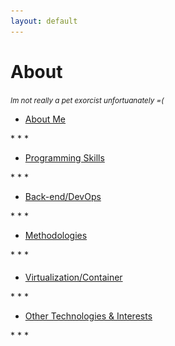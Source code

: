 ```yaml
---
layout: default
---
```


# About
<small><i>Im not really a pet exorcist unfortuanately =(</i></small>


<ul uk-accordion="" class="uk-accordion">
          <li class="">
            <a class="uk-accordion-title code" href="#">About Me</a>
            <div class="uk-accordion-content" aria-hidden="true" hidden="">
            <img src="assets\images\img\iphone-phone-watch-wood-table-desk-pen-glasses.jpg" alt="I dont own any of these things" />
              <p>My name is Nicholas and I'm an ex-sysadmin that studied law who is trapped in a cyber spaghetti western as a software dev.</p>
            </div>
          </li>
</ul>
* * *

<ul uk-accordion="" class="uk-accordion">
          <li class="">
            <a class="uk-accordion-title code" href="#">Programming Skills</a>
            <div class="uk-accordion-content" aria-hidden="true" hidden="">
              
<img src="assets\images\img\picography-closeup-code-screen-small-768x512.jpg" alt="I didnt write any of this code in the picture" />
<div class="igFrameBar">
  <div class="igData igData1"></div>
  <div class="igData igData2"></div>
  <div class="igData igData3"></div>
  <div class="igData igData4"></div>
  <div class="igData igData5"></div>
  <div class="igData igData6"></div>
  <div class="igData igData7"></div>
  <div class="igData igData8"></div>
  <div class="igData igData9"></div>

</div>
I also have a very strong fundamental background so I can pick things up purty quick. <i>I mean look at this website?</i>
<div style="text-align: center;"><small><i>The above graph has absolutely no accurate credibility and is for visual purposes</i></small></div>
            </div>
          </li>
</ul>
* * *

<ul uk-accordion="" class="uk-accordion">
          <li class="">
            <a class="uk-accordion-title code" href="#">Back-end/DevOps</a>
            <div class="uk-accordion-content" aria-hidden="true" hidden="">
            <img src="assets\images\img\picography-code-javascript-editor-small-768x512.jpg" alt="I dont own any of these things" />
              <p>Development, integration, deployment,
and use of:</p>

<ol>
  <li> REST APIs</li>
  <li> Microservices </li>
  <li> Git </li>  
  <li> Make</li>
   <li> Atlassian Suite</li>
  <li> GitLab </li>
  <li> Git </li> 
   <li> SQL</li>
  <li> JSON </li>
  <li> YAML </li> 
   <li> Ansible</li>
  <li> Cron </li>
  <li> Systemd </li>
</ol>

            </div>
          </li>
</ul>
* * *

<ul uk-accordion="" class="uk-accordion">
          <li class="">
            <a class="uk-accordion-title code" href="#">Methodologies</a>
            <div class="uk-accordion-content" aria-hidden="true" hidden="">

<img src="assets\images\img\picography-man-writing-whiteboard-small-1-768x512.jpg" alt="Thats not me" />
<ol>
  <li> Agile</li>
  <li> XP </li>
  <li>Scrum </li>  
  <li> Modular design</li>
   <li> Test-driven development</li>
 
</ol>

            </div>
          </li>
</ul>
* * *



<ul uk-accordion="" class="uk-accordion">
          <li class="">
          <h4></h4>
            <a class="uk-accordion-title code" href="#">Virtualization/Container</a>
            <div class="uk-accordion-content" aria-hidden="true" hidden="">
            <img src="assets\images\img\virt.jpg" alt="This picture has nothing to do with virtualization" />
              <p>Development, integration, deployment,
and use of:</p>

<ol>
  <li> Docker</li>
  <li> VMWare ESXi </li>
  <li>VMWare Workstation </li>  
  <li> VirtualBox</li>
   <li> Vagrant</li>
 
</ol>

            </div>
          </li>
</ul>
* * *
<ul uk-accordion="" class="uk-accordion">
          <li class="">
            <a class="uk-accordion-title code" href="#">Other Technologies & Interests</a>
            <div class="uk-accordion-content" aria-hidden="true" hidden="">

<img src="assets\images\img\picography-southbank-skater-graffitti-tom-eversley-small-768x512.jpg" alt="I cant do a kickflip">
<ol>
  <li> Machine Learning</li>
  <li> Automation </li>
  <li> Lock Picking </li>  
  <li> Social Engineering</li>
   <li> OSINT</li>
  <li> Forensics </li>
  <li> Reverse Engineering </li> 
   <li> Malware</li>
  <li> Horror Movies</li>

</ol>

            </div>
          </li>
</ul>
* * *
<br><br><br><br><br><br><br><br><br><br><br><br><br><br><br>